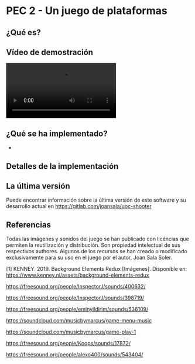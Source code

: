 PEC 2 - Un juego de plataformas
===============================

¿Qué es?
--------



Vídeo de demostración
---------------------

![Demo](Resources/demo.webm)

¿Qué se ha implementado?
------------------------

*

Detalles de la implementación
-----------------------------


La última versión
-----------------

Puede encontrar información sobre la última versión de este software y su
desarrollo actual en https://gitlab.com/joansala/uoc-shooter

Referencias
-----------

Todas las imágenes y sonidos del juego se han publicado con licéncias que
permiten la reutilización y distribución. Son propiedad intelectual de sus
respectivos authores. Algunos de los recursos se han creado o modificado
exclusivamente para su uso en el juego por el autor, Joan Sala Soler.

[1]  KENNEY. 2019. Background Elements Redux [Imágenes]. Disponible en:
     https://www.kenney.nl/assets/background-elements-redux



https://freesound.org/people/InspectorJ/sounds/400632/

https://freesound.org/people/InspectorJ/sounds/398719/

https://freesound.org/people/eminyildirim/sounds/536109/


https://soundcloud.com/musicbymarcus/game-menu-music

https://soundcloud.com/musicbymarcus/game-play-1

https://freesound.org/people/Koops/sounds/17872/

https://freesound.org/people/alexo400/sounds/543404/
